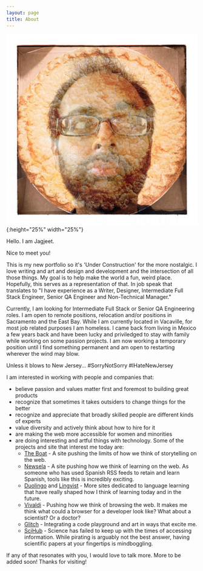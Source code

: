 ```yaml
---
layout: page
title: About
---
```


![Jagjeet on a background of a pie](/assets/images/JeetPie.jpg){:height="25%" width="25%"}

Hello. I am Jagjeet.

Nice to meet you!

This is my new portfolio so it's 'Under Construction' for the more nostalgic. I love writing and art and design and development and the intersection of all those things. My goal is to help make the world a fun, weird place. Hopefully, this serves as a representation of that. In job speak that translates to "I have experience as a Writer, Designer, Intermediate Full Stack Engineer, Senior QA Engineer and Non-Technical Manager."

Currently, I am looking for Intermediate Full Stack or Senior QA Engineering roles. I am open to remote positions, relocation and/or  positions in Sacramento and the East Bay. While I am currently located in Vacaville, for most job related purposes I am homeless. I came back from living in Mexico a few years back and have been lucky and priviledged to stay with family while working on some passion projects. I am now working a temporary position until I find something permanent and am open to restarting wherever the wind may blow.

Unless it blows to New Jersey... #SorryNotSorry #IHateNewJersey

I am interested in working with people and companies that:

* believe passion and values matter first and foremost to building great products
* recognize that sometimes it takes outsiders to change things for the better
* recognize and appreciate that broadly skilled people are different kinds of experts
* value diversity and actively think about how to hire for it
* are making the web more accessible for women and minorities
* are doing interesting and artful things with technology. Some of the projects and site that interest me today are:
  * [The Boat](http://www.sbs.com.au/theboat/) - A site pushing the limits of how we think of storytelling on the web.
  * [Newsela](https://newsela.com/) - A site pushing how we think of learning on the web. As someone who has used Spanish RSS feeds to retain and learn Spanish, tools like this is incredibly exciting.
  * [Duolingo](https://www.duolingo.com/) and [Lingvist](https://lingvist.com/) - More sites dedicated to language learning that have really shaped how I think of learning today and in the future.
  * [Vivaldi](https://vivaldi.com/) - Pushing how we think of browsing the web. It makes me think what could a browser for a developer look like? What about a scientist? Or a doctor?
  * [Glitch](https://glitch.com/) - Integrating a code playground and art in ways that excite me.
  * [SciHub](https://sci-hub.tw/) - Science has failed to keep up with the times of accessing information. While pirating is arguably not the best answer, having scientific papers at your fingertips is mindboggling.

If any of that resonates with you, I would love to talk more. More to be added soon! Thanks for visiting!